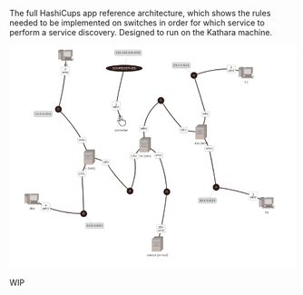 The full HashiCups app reference architecture, which shows the rules needed to be implemented on switches in order for which service to perform a service discovery. Designed to run on the Kathara machine. 

![Topology](./topology.png)

WIP